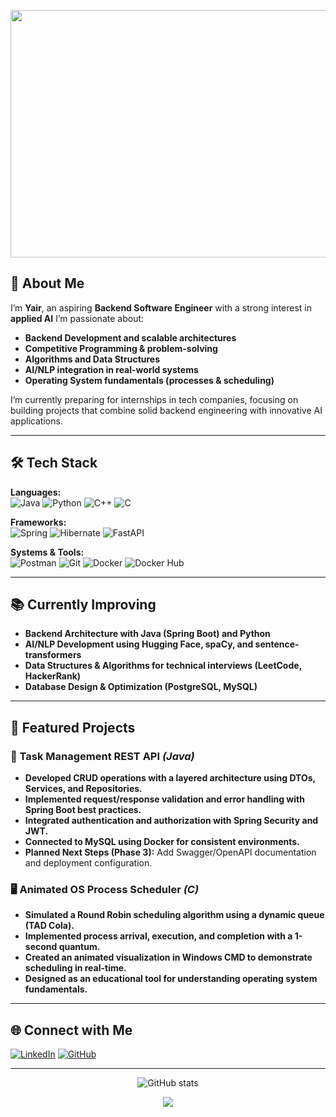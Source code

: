 <!-- Banner -->
<p align="center">
  <img width="1584" height="396" alt="Black and Yellow Web Developer LinkedIn Banner" src="https://github.com/user-attachments/assets/4cd1a8a7-9cef-4b0e-b276-7bfed3daad7f" />
</p>

## 🎯 About Me
I’m **Yair**, an aspiring **Backend Software Engineer** with a strong interest in **applied AI**
I’m passionate about:
- **Backend Development and scalable architectures**
- **Competitive Programming & problem-solving**
- **Algorithms and Data Structures**
- **AI/NLP integration in real-world systems**
- **Operating System fundamentals (processes & scheduling)**

I’m currently preparing for internships in tech companies, focusing on building projects that combine solid backend engineering with innovative AI applications.

---

## 🛠️ Tech Stack

**Languages:**  
![Java](https://img.shields.io/badge/Java-orange)
![Python](https://img.shields.io/badge/Python-C7BA3C?logo=python)
![C++](https://img.shields.io/badge/C++-00599C?logo=cplusplus&logoColor=white)
![C](https://img.shields.io/badge/C-00599C?logo=c&logoColor=white)


**Frameworks:**  
![Spring](https://img.shields.io/badge/Spring-BFE8A2?logo=spring)
![Hibernate](https://img.shields.io/badge/Hibernate-C6CFC6?logo=hibernate)
![FastAPI](https://img.shields.io/badge/FastAPI-D9E889?logo=fastapi)

**Systems & Tools:**  
![Postman](https://img.shields.io/badge/Postman-F2E5A5?logo=postman)
![Git](https://img.shields.io/badge/Git-F05032?logo=git&logoColor=white)
![Docker](https://img.shields.io/badge/Docker-2496ED?logo=docker&logoColor=white)
![Docker Hub](https://img.shields.io/badge/Docker%20Hub-2496ED?logo=docker&logoColor=white)

---

## 📚 Currently Improving
- **Backend Architecture with Java (Spring Boot) and Python**
- **AI/NLP Development using Hugging Face, spaCy, and sentence-transformers**
- **Data Structures & Algorithms for technical interviews (LeetCode, HackerRank)**
- **Database Design & Optimization (PostgreSQL, MySQL)**

---

## 📌 Featured Projects

### 🚀 Task Management REST API *(Java)*
- **Developed CRUD operations with a layered architecture using DTOs, Services, and Repositories.**
- **Implemented request/response validation and error handling with Spring Boot best practices.**
- **Integrated authentication and authorization with Spring Security and JWT.**
- **Connected to MySQL using Docker for consistent environments.**
- **Planned Next Steps (Phase 3):** Add Swagger/OpenAPI documentation and deployment configuration.

### 🖥️ Animated OS Process Scheduler *(C)*
- **Simulated a Round Robin scheduling algorithm using a dynamic queue (TAD Cola).**
- **Implemented process arrival, execution, and completion with a 1-second quantum.**
- **Created an animated visualization in Windows CMD to demonstrate scheduling in real-time.**
- **Designed as an educational tool for understanding operating system fundamentals.**

---

## 🌐 Connect with Me
[![LinkedIn](https://img.shields.io/badge/LinkedIn-Profile-blue)](https://linkedin.com/in/yair-arciniega-58b909257) 
[![GitHub](https://img.shields.io/badge/GitHub-Follow-black)](https://github.com/gameShark1610)

---

<p align="center">
  <img src="https://github-readme-stats.vercel.app/api?username=gameShark1610&show_icons=true&theme=tokyonight" alt="GitHub stats" />
</p>

<p align="center">
  <img src="https://capsule-render.vercel.app/api?type=wave&color=gradient&height=100&section=footer" />
</p>
